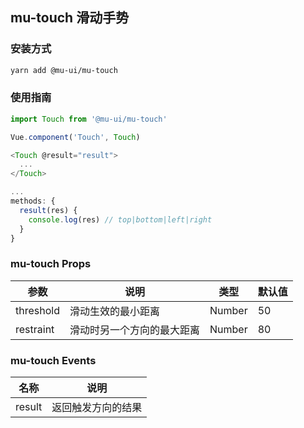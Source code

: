 ## mu-touch 滑动手势

### 安装方式

```bash
yarn add @mu-ui/mu-touch
```

### 使用指南

```js
import Touch from '@mu-ui/mu-touch'

Vue.component('Touch', Touch)

<Touch @result="result">
  ...
</Touch>

...
methods: {
  result(res) {
    console.log(res) // top|bottom|left|right
  }
}
```

### mu-touch Props

参数|说明|类型|默认值
---|---|---|---
threshold|滑动生效的最小距离|Number|50
restraint|滑动时另一个方向的最大距离|Number|80

### mu-touch Events

名称|说明
---|---
result|返回触发方向的结果
